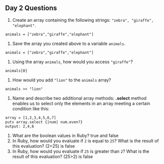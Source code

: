 ## Day 2 Questions

1. Create an array containing the following strings: `"zebra", "giraffe", "elephant"`.
```
animals = ["zebra","giraffe","elephant"]
```
1. Save the array you created above to a variable `animals`.
```
animals = ["zebra","giraffe","elephant"]
```
1. Using the array `animals`, how would you access `"giraffe"`?
```
animals[0]
```
1. How would you add `"lion"` to the `animals` array?
``` 
animals >> "lion"
```
1. Name and describe two additional array methods:
__.select__ method enables us to select only the elements in an array meeting a certain condition like this: 
```
array = [1,2,3,4,5,6,7]
puts array.select {|num| num.even?} 
output: 2,4,6
```
1. What are the boolean values in Ruby?
true and false 
1. In Ruby, how would you evaluate if `2` is equal to `25`? What is the result of this evaluation?
(2=25) is false
1. In Ruby, how would you evaluate if `25` is greater than `2`? What is the result of this evaluation?
(25>2) is false